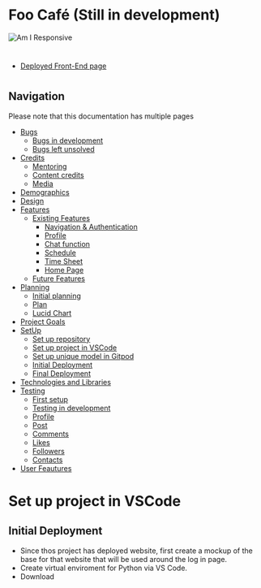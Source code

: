 # Foo Café (Still in development)
![Am I Responsive]()
#
* [Deployed Front-End page]()
#
## Navigation
Please note that this documentation has multiple pages
* [Bugs](/bugs.md)
    - [Bugs in development](/bugs.md#bugs-in-development)
    - [Bugs left unsolved](/bugs.md#bugs-left-unsolved)
* [Credits](#credits)
    - [Mentoring](#thank-you)
    - [Content credits](#content-credits)
    - [Media](#media)
* [Demographics](#demographics)
* [Design](#design)
* [Features](#user-feautures)
   - [Existing Features](#existing-features)
       - [Navigation & Authentication](#navigation--authentication)
       - [Profile](#profile)
       - [Chat function](#chat-function)
       - [Schedule](#schedule)
       - [Time Sheet](#time-sheet)
       - [Home Page](#home-page)
   - [Future Features](#future-features)
* [Planning](#planning)
   - [Initial planning](#initial-plan)
   - [Plan](#plan)
   - [Lucid Chart](#lucidchart)
* [Project Goals](#project-goals)
* [SetUp](/setup.md)
   - [Set up repository](/setup.md#set-up-repository)
   - [Set up project in VSCode](/setup.md#set-up-project-in-vscode)
   - [Set up unique model in Gitpod](/setup.md#set-up-unique-model-in-gitpod)
   - [Initial Deployment](/setup.md#initial-deployment)
    - [Final Deployment](/setup.md#final-deployment)
* [Technologies and Libraries](#technologies-and-libraries)
* [Testing](/testing.md)
    - [First setup](/testing.md#first-setup)
    - [Testing in development](/testing.md#testing-in-development)
    - [Profile](/testing.md#profile)
    - [Post](/testing.md#post)
    - [Comments](/testing.md#comments)
    - [Likes](/testing.md#likes)
    - [Followers](/testing.md#followers)
    - [Contacts](/testing.md#contacts)
* [User Feautures](#user-feautures)

# Set up project in VSCode

## Initial Deployment
- Since thos project has deployed website, first create a mockup of the base for that website that will be used around the log in page. 
- Create virtual enviroment for Python via VS Code.
- Download 